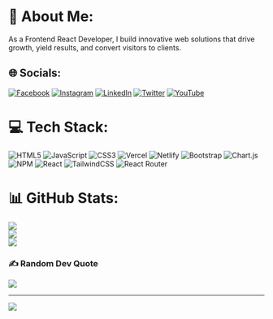 # 💫 About Me:
As a Frontend React Developer, I build innovative web solutions that drive growth, yield results, and convert visitors to clients.


## 🌐 Socials:
[![Facebook](https://img.shields.io/badge/Facebook-%231877F2.svg?logo=Facebook&logoColor=white)](https://facebook.com/https://www.facebook.com/ThePromiseBenard/) [![Instagram](https://img.shields.io/badge/Instagram-%23E4405F.svg?logo=Instagram&logoColor=white)](https://instagram.com/https://www.instagram.com/thepromisebenard/) [![LinkedIn](https://img.shields.io/badge/LinkedIn-%230077B5.svg?logo=linkedin&logoColor=white)](https://linkedin.com/in/https://www.linkedin.com/in/thepromisebenard/) [![Twitter](https://img.shields.io/badge/Twitter-%231DA1F2.svg?logo=Twitter&logoColor=white)](https://twitter.com/https://twitter.com/ThePromiseBenrd) [![YouTube](https://img.shields.io/badge/YouTube-%23FF0000.svg?logo=YouTube&logoColor=white)](https://youtube.com/channel/UChcjKp8hFRhyz8puPasa6rw) 

# 💻 Tech Stack:
![HTML5](https://img.shields.io/badge/html5-%23E34F26.svg?style=for-the-badge&logo=html5&logoColor=white) ![JavaScript](https://img.shields.io/badge/javascript-%23323330.svg?style=for-the-badge&logo=javascript&logoColor=%23F7DF1E) ![CSS3](https://img.shields.io/badge/css3-%231572B6.svg?style=for-the-badge&logo=css3&logoColor=white) ![Vercel](https://img.shields.io/badge/vercel-%23000000.svg?style=for-the-badge&logo=vercel&logoColor=white) ![Netlify](https://img.shields.io/badge/netlify-%23000000.svg?style=for-the-badge&logo=netlify&logoColor=#00C7B7) ![Bootstrap](https://img.shields.io/badge/bootstrap-%23563D7C.svg?style=for-the-badge&logo=bootstrap&logoColor=white) ![Chart.js](https://img.shields.io/badge/chart.js-F5788D.svg?style=for-the-badge&logo=chart.js&logoColor=white) ![NPM](https://img.shields.io/badge/NPM-%23000000.svg?style=for-the-badge&logo=npm&logoColor=white) ![React](https://img.shields.io/badge/react-%2320232a.svg?style=for-the-badge&logo=react&logoColor=%2361DAFB) ![TailwindCSS](https://img.shields.io/badge/tailwindcss-%2338B2AC.svg?style=for-the-badge&logo=tailwind-css&logoColor=white) ![React Router](https://img.shields.io/badge/React_Router-CA4245?style=for-the-badge&logo=react-router&logoColor=white)
# 📊 GitHub Stats:
![](https://github-readme-stats.vercel.app/api?username=ThePromiseBenard&theme=dark&hide_border=true&include_all_commits=false&count_private=true)<br/>
![](https://github-readme-streak-stats.herokuapp.com/?user=ThePromiseBenard&theme=dark&hide_border=true)<br/>
![](https://github-readme-stats.vercel.app/api/top-langs/?username=ThePromiseBenard&theme=dark&hide_border=true&include_all_commits=false&count_private=true&layout=compact)

### ✍️ Random Dev Quote
![](https://quotes-github-readme.vercel.app/api?type=horizontal&theme=radical)

---
[![](https://visitcount.itsvg.in/api?id=ThePromiseBenard&icon=0&color=0)](https://visitcount.itsvg.in)
